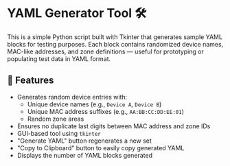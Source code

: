 # YAML  Generator Tool 🛠️

This is a simple Python script built with Tkinter that generates sample YAML blocks for testing purposes. Each block contains randomized device names, MAC-like addresses, and zone definitions — useful for prototyping or populating test data in YAML format.

## 🔧 Features

- Generates random device entries with:
  - Unique device names (e.g., `Device A`, `Device B`)
  - Unique MAC address suffixes (e.g., `AA:BB:CC:DD:EE:01`)
  - Random zone areas
- Ensures no duplicate last digits between MAC address and zone IDs
- GUI-based tool using `tkinter`
- "Generate YAML" button regenerates a new set
- "Copy to Clipboard" button to easily copy generated YAML
- Displays the number of YAML blocks generated



